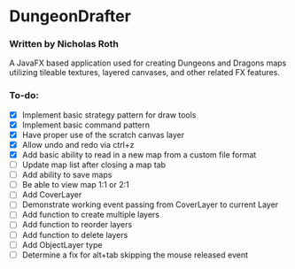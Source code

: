 # DungeonDrafter
### Written by Nicholas Roth

A JavaFX based application used for creating Dungeons and Dragons maps utilizing tileable textures, layered canvases, and other related FX features.

### To-do:
- [x] Implement basic strategy pattern for draw tools
- [x] Implement basic command pattern
- [x] Have proper use of the scratch canvas layer
- [x] Allow undo and redo via ctrl+z
- [x] Add basic ability to read in a new map from a custom file format
- [ ] Update map list after closing a map tab
- [ ] Add ability to save maps
- [ ] Be able to view map 1:1 or 2:1
- [ ] Add CoverLayer
- [ ] Demonstrate working event passing from CoverLayer to current Layer
- [ ] Add function to create multiple layers
- [ ] Add function to reorder layers
- [ ] Add function to delete layers
- [ ] Add ObjectLayer type
- [ ] Determine a fix for alt+tab skipping the mouse released event 